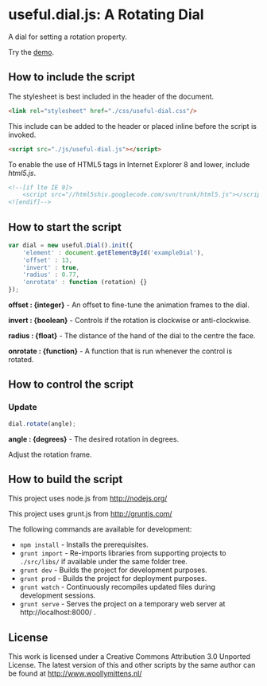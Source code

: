 # useful.dial.js: A Rotating Dial

A dial for setting a rotation property.

Try the <a href="http://www.woollymittens.nl/useful/default.php?url=useful-dial">demo</a>.

## How to include the script

The stylesheet is best included in the header of the document.

```html
<link rel="stylesheet" href="./css/useful-dial.css"/>
```

This include can be added to the header or placed inline before the script is invoked.

```html
<script src="./js/useful-dial.js"></script>
```

To enable the use of HTML5 tags in Internet Explorer 8 and lower, include *html5.js*.

```html
<!--[if lte IE 9]>
	<script src="//html5shiv.googlecode.com/svn/trunk/html5.js"></script>
<![endif]-->
```

## How to start the script

```javascript
var dial = new useful.Dial().init({
	'element' : document.getElementById('exampleDial'),
	'offset' : 13,
	'invert' : true,
	'radius' : 0.77,
	'onrotate' : function (rotation) {}
});
```

**offset : {integer}** - An offset to fine-tune the animation frames to the dial.

**invert : {boolean}** - Controls if the rotation is clockwise or anti-clockwise.

**radius : {float}** - The distance of the hand of the dial to the centre the face.

**onrotate : {function}** - A function that is run whenever the control is rotated.

## How to control the script

### Update

```javascript
dial.rotate(angle);
```

**angle : {degrees}** - The desired rotation in degrees.

Adjust the rotation frame.

## How to build the script

This project uses node.js from http://nodejs.org/

This project uses grunt.js from http://gruntjs.com/

The following commands are available for development:
+ `npm install` - Installs the prerequisites.
+ `grunt import` - Re-imports libraries from supporting projects to `./src/libs/` if available under the same folder tree.
+ `grunt dev` - Builds the project for development purposes.
+ `grunt prod` - Builds the project for deployment purposes.
+ `grunt watch` - Continuously recompiles updated files during development sessions.
+ `grunt serve` - Serves the project on a temporary web server at http://localhost:8000/ .

## License

This work is licensed under a Creative Commons Attribution 3.0 Unported License. The latest version of this and other scripts by the same author can be found at http://www.woollymittens.nl/
